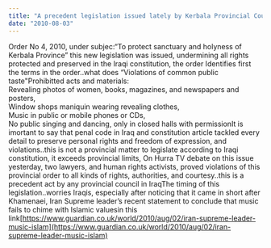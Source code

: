 ```yaml
---
title: "A precedent legislation issued lately by Kerbala Provincial Council banning all public music playing and dance including mobiles and CD players"
date: "2010-08-03"
---
```


Order No 4, 2010, under subjec:“To protect sanctuary and holyness of Kerbala Province” this new legislation was issued, undermining all rights protected and preserved in the Iraqi constitution, the order Identifies first the terms in the order..what does “Violations of common public taste"Prohibitted acts and materials:  
Revealing photos of women, books, magazines, and newspapers and posters,  
Window shops maniquin wearing revealing clothes,  
Music in public or mobile phones or CDs,  
No public singing and dancing, only in closed halls with permissionIt is imortant to say that penal code in Iraq and constitution article tackled every detail to preserve personal rights and freedom of expression, and violations..this is not a provincial matter to legislate according to Iraqi constitution, it exceeds provincial limits, On Hurra TV debate on this issue yesterday, two lawyers, and human rights activists, proved violations of this provincial order to all kinds of rights, authorities, and courtesy..this is a precedent act by any provincial council in IraqThe timing of this legislation..worries Iraqis, especially after noticing that it came in short after Khamenaei, Iran Supreme leader’s recent statement to conclude that music fails to chime with Islamic valuesin this link[https://www.guardian.co.uk/world/2010/aug/02/iran-supreme-leader-music-islam](https://www.guardian.co.uk/world/2010/aug/02/iran-supreme-leader-music-islam)
